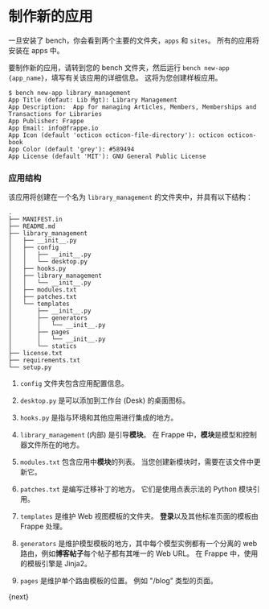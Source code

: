 # 制作新的应用

一旦安装了 bench，你会看到两个主要的文件夹，`apps` 和 `sites`。 所有的应用将安装在 apps 中。

要制作新的应用，请转到您的 bench 文件夹，然后运行 `bench new-app {app_name}`，填写有关该应用的详细信息。 这将为您创建样板应用。

	$ bench new-app library_management
	App Title (defaut: Lib Mgt): Library Management
	App Description:  App for managing Articles, Members, Memberships and Transactions for Libraries
	App Publisher: Frappe
	App Email: info@frappe.io
	App Icon (default 'octicon octicon-file-directory'): octicon octicon-book
	App Color (default 'grey'): #589494
	App License (default 'MIT'): GNU General Public License

### 应用结构

该应用将创建在一个名为 `library_management` 的文件夹中，并具有以下结构：

	.
	├── MANIFEST.in
	├── README.md
	├── library_management
	│   ├── __init__.py
	│   ├── config
	│   │   ├── __init__.py
	│   │   └── desktop.py
	│   ├── hooks.py
	│   ├── library_management
	│   │   └── __init__.py
	│   ├── modules.txt
	│   ├── patches.txt
	│   └── templates
	│       ├── __init__.py
	│       ├── generators
	│       │   └── __init__.py
	│       ├── pages
	│       │   └── __init__.py
	│       └── statics
	├── license.txt
	├── requirements.txt
	└── setup.py

1. `config` 文件夹包含应用配置信息。
1. `desktop.py` 是可以添加到工作台 (Desk) 的桌面图标。
1. `hooks.py` 是指与环境和其他应用进行集成的地方。

1. `library_management` (内部) 是引导**模块**。 在 Frappe 中，**模块**是模型和控制器文件所在的地方。
1. `modules.txt` 包含应用中**模块**的列表。 当您创建新模块时，需要在该文件中更新它。
1. `patches.txt` 是编写迁移补丁的地方。 它们是使用点表示法的 Python 模块引用。
1. `templates` 是维护 Web 视图模板的文件夹。 **登录**以及其他标准页面的模板由 Frappe 处理。
1. `generators` 是维护模型模板的地方，其中每个模型实例都有一个分离的 web 路由，例如**博客帖子**每个帖子都有其唯一的 Web URL。 在 Frappe 中，使用的模板引擎是 Jinja2。
1. `pages` 是维护单个路由模板的位置。 例如 "/blog" 类型的页面。

{next}
